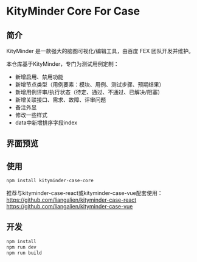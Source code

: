 KityMinder Core For Case
==========

## 简介

KityMinder 是一款强大的脑图可视化/编辑工具，由百度 FEX 团队开发并维护。

本仓库基于KityMinder，专门为测试用例定制：

* 新增启用、禁用功能
* 新增节点类型（用例要素：模块、用例、测试步骤、预期结果）
* 新增用例评审/执行状态（待定、通过、不通过、已解决/阻塞）
* 新增关联接口、需求、故障、评审问题
* 备注外显
* 修改一些样式
* data中新增排序字段index

## 界面预览


## 使用

```bash
npm install kityminder-case-core
````

推荐与kityminder-case-react或kityminder-case-vue配套使用：
https://github.com/liangalien/kityminder-case-react
https://github.com/liangalien/kityminder-case-vue

## 开发

```bash
npm install
npm run dev
npm run build
```